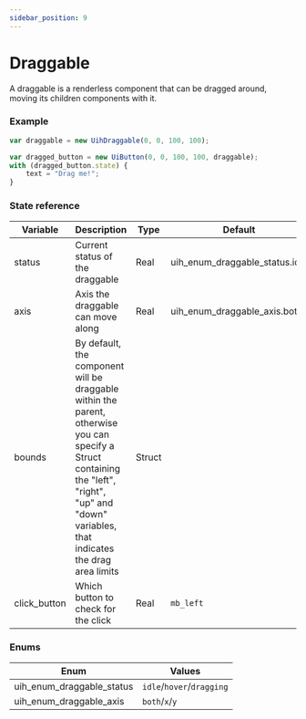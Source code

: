 ```yaml
---
sidebar_position: 9
---
```


# Draggable

A draggable is a renderless component that can be dragged around, moving its children components with it.

### Example

```js
var draggable = new UihDraggable(0, 0, 100, 100);

var dragged_button = new UiButton(0, 0, 100, 100, draggable);
with (dragged_button.state) {
	text = "Drag me!";
}
```

### State reference

| Variable | Description                          | Type   | Default                        |
|----------|--------------------------------------|--------|--------------------------------|
| status   | Current status of the draggable      | Real   | uih_enum_draggable_status.idle |
| axis     | Axis the draggable can move along    | Real   | uih_enum_draggable_axis.both   |
| bounds   | By default, the component will be draggable within the parent, otherwise you can specify a Struct containing the "left", "right", "up" and "down" variables, that indicates the drag area limits | Struct |        |    |    |
| click_button       | Which button to check for the click              | Real   | `mb_left`                     |

### Enums

| Enum                         | Values                    |
|------------------------------|---------------------------|
| uih_enum_draggable_status    | `idle`/`hover`/`dragging` |
| uih_enum_draggable_axis      | `both`/`x`/`y`            |
